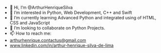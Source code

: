 - 👋 Hi, I’m @ArthurHenriqueSilva
- 👀 I’m interested in Python, Web Development, C++ and Swift
- 🌱 I’m currently learning Advanced Python and integrated using of HTML, CSS and JavaScript
- 💞️ I’m looking to collaborate on Python Projects.
- 📫 How to reach me: 
-   arthurhenrique.contactus@gmail.com
-   www.linkedin.com/in/arthur-henrique-silva-de-lima

<!---
ArthurHenriqueSilva/ArthurHenriqueSilva is a ✨ special ✨ repository because its `README.md` (this file) appears on your GitHub profile.
You can click the Preview link to take a look at your changes.
--->

